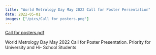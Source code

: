 ```yaml
---
title: "World Metrology Day May 2022 Call for Poster Persentation"
date: 2022-05-01
images: ["/pics/Call for posters.png"]
---
```


[Call for posters.pdf](</pdf/Call for posters.pdf>)

World Metrology Day May 2022 Call for Poster Presentation. Priority for University and Hi- School Students

<!--more-->